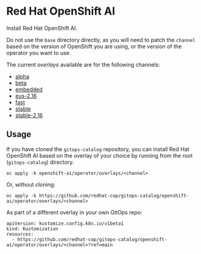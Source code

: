 # Red Hat OpenShift AI

Install Red Hat OpenShift AI.

Do not use the `base` directory directly, as you will need to patch the `channel` based on the version of OpenShift you are using, or the version of the operator you want to use.

The current *overlays* available are for the following channels:

* [alpha](operator/overlays/alpha)
* [beta](operator/overlays/beta)
* [embedded](operator/overlays/embedded)
* [eus-2.16](operator/overlays/eus-2.16)
* [fast](operator/overlays/fast)
* [stable](operator/overlays/stable)
* [stable-2.16](operator/overlays/stable-2.16)

## Usage

If you have cloned the `gitops-catalog` repository, you can install Red Hat OpenShift AI based on the overlay of your choice by running from the root (`gitops-catalog`) directory.

```
oc apply -k openshift-ai/operator/overlays/<channel>
```

Or, without cloning:

```
oc apply -k https://github.com/redhat-cop/gitops-catalog/openshift-ai/operator/overlays/<channel>
```

As part of a different overlay in your own GitOps repo:

```
apiVersion: kustomize.config.k8s.io/v1beta1
kind: Kustomization
resources:
  - https://github.com/redhat-cop/gitops-catalog/openshift-ai/operator/overlays/<channel>?ref=main
```
